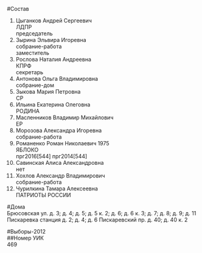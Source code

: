 #Состав  
1. Цыганков Андрей Сергеевич  
    ЛДПР  
    председатель  
2. Зырина Эльвира Игоревна  
    собрание-работа  
    заместитель  
3. Рослова Наталия Андреевна  
    КПРФ  
    секретарь  
4. Антонова Ольга Владимировна  
    собрание-дом  
5. Зыкова Мария Петровна  
    СР  
6. Ильина Екатерина Олеговна  
    РОДИНА  
7. Масленников Владимир Михайлович  
    ЕР  
8. Морозова Александра Игоревна  
    собрание-работа  
9. Романенко Роман Николаевич 1975  
    ЯБЛОКО  
    прг2016[544] прг2014[544]  
10. Савинская Алиса Александровна  
    нет  
11. Хохлов Александр Владимирович  
    собрание-работа  
12. Чурилкина Тамара Алексеевна  
    ПАТРИОТЫ РОССИИ  
  
#Дома  
Брюсовская ул. д. 3; д. 4; д. 5; д. 5 к. 2; д. 6; д. 6 к. 3; д. 7; д. 8; д. 9; д. 11 Пискаревка станция д. 2; д. 4; д. 6 Пискаревский пр. д. 40; д. 40 к. 2  
  
#Выборы-2012  
##Номер УИК  
469  
